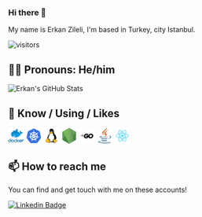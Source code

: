 ### Hi there 👋

My name is Erkan Zileli, I'm based in Turkey, city Istanbul.

![visitors](https://img.shields.io/badge/dynamic/json?color=informational&label=visitor%20count&query=value&url=https%3A%2F%2Fapi.countapi.xyz%2Fhit%2Ferkanzileli.erkanzileli%2Freadme)

## 🙋‍♂️ Pronouns: He/him

![Erkan's GitHub Stats](https://github-readme-stats.vercel.app/api?username=erkanzileli&show_icons=true)

## 🧠 Know / Using / Likes

<img src="https://github.com/github/explore/blob/master/topics/docker/docker.png?raw=true" height="32" /> <img src="https://github.com/github/explore/blob/master/topics/kubernetes/kubernetes.png?raw=true" height="32" /> <img src="https://github.com/github/explore/blob/master/topics/linux/linux.png?raw=true" height="32" /> <img src="https://github.com/github/explore/blob/master/topics/nodejs/nodejs.png?raw=true" height="32" /> <img src="https://github.com/github/explore/blob/master/topics/go/go.png?raw=true" height="32" /> <img src="https://github.com/github/explore/blob/master/topics/java/java.png?raw=true" height="32" /> <img src="https://github.com/github/explore/blob/master/topics/react/react.png?raw=true" height="32" />

## 📫 How to reach me

You can find and get touch with me on these accounts!

[![Linkedin Badge](https://img.shields.io/badge/erkanzileli-follow%20on%20linkedin-blue?style=for-the-badge&logo=linkedin)](https://www.linkedin.com/in/erkanzileli)
